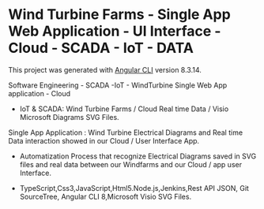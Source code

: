 # Wind Turbine Farms - Single App Web Application - UI Interface - Cloud - SCADA - IoT - DATA 

This project was generated with [Angular CLI](https://github.com/angular/angular-cli) version 8.3.14.


Software Engineering - SCADA -IoT - WindTurbine Single Web App application - Cloud

- IoT & SCADA: Wind Turbine Farms / Cloud  Real time Data / Visio Microsoft Diagrams SVG Files.

Single App Application :  Wind Turbine Electrical Diagrams and Real time Data
interaction showed in our Cloud / User Interface App.

- Automatization Process that recognize Electrical Diagrams saved in SVG files and real data between our Windfarms and our Cloud / app user Interface.

- TypeScript,Css3,JavaScript,Html5.Node.js,Jenkins,Rest API JSON, Git SourceTree,
Angular CLI 8,Microsoft Visio SVG Files.
